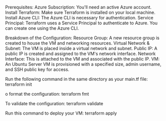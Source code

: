 Prerequisites:
Azure Subscription: You'll need an active Azure account.
Install Terraform: Make sure Terraform is installed on your local machine.
Install Azure CLI: The Azure CLI is necessary for authentication.
Service Principal: Terraform uses a Service Principal to authenticate to Azure. You can create one using the Azure CLI.

Breakdown of the Configuration:
Resource Group: A new resource group is created to house the VM and networking resources.
Virtual Network & Subnet: The VM is placed inside a virtual network and subnet.
Public IP: A public IP is created and assigned to the VM's network interface.
Network Interface: This is attached to the VM and associated with the public IP.
VM: An Ubuntu Server VM is provisioned with a specified size, admin username, and SSH public key for access.

Run the following command in the same directory as your main.tf file:
terraform init

o format the configuration:
terraform fmt

To validate the configuration:
terraform validate

Run this command to deploy your VM:
terraform apply

